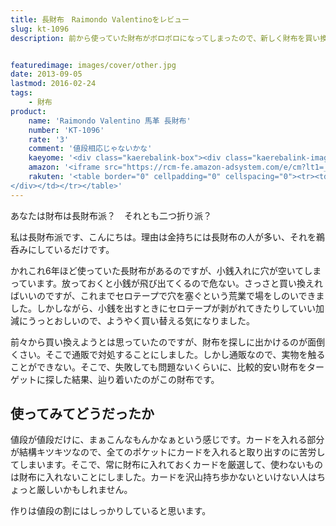 ```yaml
---
title: 長財布　Raimondo Valentinoをレビュー
slug: kt-1096
description: 前から使っていた財布がボロボロになってしまったので、新しく財布を買い換えることにしました。通販で購入するのは不安だったので、失敗しても問題ない安い物を買うことにしました。値段の割にはしっかりした財布だと思います。


featuredimage: images/cover/other.jpg
date: 2013-09-05
lastmod: 2016-02-24
tags: 
    - 財布
product:
    name: 'Raimondo Valentino 馬革 長財布'
    number: 'KT-1096'
    rate: '3'
    comment: '値段相応じゃないかな'
    kaeyome: '<div class="kaerebalink-box"><div class="kaerebalink-image"><a href="https://www.amazon.co.jp/exec/obidos/ASIN/B006JV3BJ6/illusionspace-22/ref=nosim/" rel="nofollow" target="_blank"><img src="https://ecx.images-amazon.com/images/I/41uXi9LceSL._SL160_.jpg" style="border: none;" /></a></div><div class="kaerebalink-info"><div class="kaerebalink-name"><a href="https://www.amazon.co.jp/exec/obidos/ASIN/B006JV3BJ6/illusionspace-22/ref=nosim/" rel="nofollow" target="_blank">[レイモンド バレンチノ] Raimond Valentino メンズ長財布 (ブラック+グレー)</a><div class="kaerebalink-powered-date">posted with <a href="https://kaereba.com" rel="nofollow" target="_blank">カエレバ</a></div></div><div class="kaerebalink-detail"></div><div class="kaerebalink-link1"><div class="shoplinkamazon"><a href="https://www.amazon.co.jp/gp/search?keywords=%83%8C%83C%83%82%83%93%83h%20%83o%83%8C%83%93%83%60%83m%20Raimond%20Valentino&__mk_ja_JP=%83J%83%5E%83J%83i&tag=illusionspace-22" rel="nofollow" target="_blank" title="アマゾン" >Amazonで購入</a></div><div class="shoplinkrakuten"><a href="https://hb.afl.rakuten.co.jp/hgc/0e95387f.f2aef20d.0e953880.25e412bd/?pc=http%3A%2F%2Fsearch.rakuten.co.jp%2Fsearch%2Fmall%2F%25E3%2583%25AC%25E3%2582%25A4%25E3%2583%25A2%25E3%2583%25B3%25E3%2583%2589%2520%25E3%2583%2590%25E3%2583%25AC%25E3%2583%25B3%25E3%2583%2581%25E3%2583%258E%2520Raimond%2520Valentino%2F-%2Ff.1-p.1-s.1-sf.0-st.A-v.2%3Fx%3D0%26scid%3Daf_ich_link_urltxt%26m%3Dhttp%3A%2F%2Fm.rakuten.co.jp%2F" rel="nofollow" target="_blank" title="楽天市場" >楽天市場で購入</a></div><div class="shoplinkyahoo"><a href="https://atq.ck.valuecommerce.com/servlet/atq/referral?sid=2219441&pid=877935733&vcptn=shpg%2Fp%2FbJklbh6QH6IgN9lcoN5ofw--&vc_url=http%3A%2F%2Fshopping.search.yahoo.co.jp%2Fsearch%3FuIv%3Don%26ei%3DUTF-8%26tab_ex%3Dcommerce%26slider%3D0%26va%3D%25E3%2583%25AC%25E3%2582%25A4%25E3%2583%25A2%25E3%2583%25B3%25E3%2583%2589%2520%25E3%2583%2590%25E3%2583%25AC%25E3%2583%25B3%25E3%2583%2581%25E3%2583%258E%2520Raimond%2520Valentino" rel="nofollow"  target="_blank" title="Yahooショッピング" >Yahooショッピングで購入<img src="https://atq.ad.valuecommerce.com/servlet/atq/gifbanner?sid=2219441&pid=877935733" height="1" width="1" border="0"></a></div></div></div><div class="booklink-footer" style="clear: left"></div></div>'
    amazon: '<iframe src="https://rcm-fe.amazon-adsystem.com/e/cm?lt1=_blank&bc1=000000&IS2=1&bg1=FFFFFF&fc1=000000&lc1=0000FF&t=illusionspace-22&o=9&p=8&l=as4&m=amazon&f=ifr&ref=ss_til&asins=B006JV3BIM" style="width:120px;height:240px;" scrolling="no" marginwidth="0" marginheight="0" frameborder="0"></iframe>'
    rakuten: '<table border="0" cellpadding="0" cellspacing="0"><tr><td valign="top"><div style="border:1px solid;margin:0px;padding:6px 0px;width:120px;text-align:center;float:left"><a href="https://hb.afl.rakuten.co.jp/hgc/11b2397c.c218d1f9.11b2397d.2806c401/?pc=http%3a%2f%2fitem.rakuten.co.jp%2ftomine%2fkt-1096-g%2f%3fscid%3daf_link_tbl&m=http%3a%2f%2fm.rakuten.co.jp%2ftomine%2fi%2f10000075%2f" target="_blank"><img src="https://hbb.afl.rakuten.co.jp/hgb/?pc=http%3a%2f%2fthumbnail.image.rakuten.co.jp%2f%400_mall%2ftomine%2fcabinet%2fmwallet%2fimg60576878.jpg%3f_ex%3d80x80&m=http%3a%2f%2fthumbnail.image.rakuten.co.jp%2f%400_mall%2ftomine%2fcabinet%2fmwallet%2fimg60576878.jpg%3f_ex%3d64x64" alt="楽天市場の最安値に挑戦 人気のホースハイドが再入荷▼Raimondo Val..." border="0" style="margin:0px;padding:0px"></a><p style="font-size:12px;line-height:1.4em;text-align:left;margin:0px;padding:2px 6px"><a href="https://hb.afl.rakuten.co.jp/hgc/11b2397c.c218d1f9.11b2397d.2806c401/?pc=http%3a%2f%2fitem.rakuten.co.jp%2ftomine%2fkt-1096-g%2f%3fscid%3daf_link_tbl&m=http%3a%2f%2fm.rakuten.co.jp%2ftomine%2fi%2f10000075%2f" target="_blank">楽天市場の最安値に挑戦 人気のホースハイドが再入荷▼Raimondo Val...</a>
</div></td></tr></table>'
---
```


あなたは財布は長財布派？　それとも二つ折り派？

私は長財布派です、こんにちは。理由は金持ちには長財布の人が多い、それを鵜呑みにしているだけです。

かれこれ6年ほど使っていた長財布があるのですが、小銭入れに穴が空いてしまっています。放っておくと小銭が飛び出てくるので危ない。さっさと買い換えればいいのですが、これまでセロテープで穴を塞ぐという荒業で場をしのいできました。しかしながら、小銭を出すときにセロテープが剥がれてきたりしていい加減にうっとおしいので、ようやく買い替える気になりました。

前々から買い換えようとは思っていたのですが、財布を探しに出かけるのが面倒くさい。そこで通販で対処することにしました。しかし通販なので、実物を触ることができない。そこで、失敗しても問題ないくらいに、比較的安い財布をターゲットに探した結果、辿り着いたのがこの財布です。


## 使ってみてどうだったか


値段が値段だけに、まぁこんなもんかなぁという感じです。カードを入れる部分が結構キツキツなので、全てのポケットにカードを入れると取り出すのに苦労してしまいます。そこで、常に財布に入れておくカードを厳選して、使わないものは財布に入れないことにしました。カードを沢山持ち歩かないといけない人はちょっと厳しいかもしれません。

作りは値段の割にはしっかりしていると思います。


  